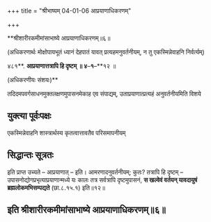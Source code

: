 +++
title = "श्रीभाष्यम् 04-01-06 आप्रयाणाधिकरणम्"

+++
<div claऽऽ="elementor-widget-container">

**श्रीशारीरकमीमांसाभाष्ये आप्रयाणाधिकरणम्॥६॥

(अधिकरणार्थः मोक्षोपायभूतं ध्यानं देहपातं यावत् प्रत्यहमनुवर्तनीयम्, न तु एकस्मिन्नेवाहनि निर्वर्त्यम्)

४८१**. **आप्रयाणात्तत्रापि हि दृष्टम् ॥ ४**–**१**–**१२ ॥

(अधिकरणीयः संशयः)**

तदिदमपवर्गसाधनमुक्तलक्षणमुपासनमेकाह एव संपाद्यम्, उताप्रयाणात्प्रत्यहं अनुवर्तनीयमिति विशये

## युक्त्या पूर्वःपक्षः

एकस्मिन्नेवाहनि शास्त्रार्थस्य कृतत्वात्तावतैव परिसमापनीयम्

## सिद्धान्तः सूत्रतः

इति प्राप्त उच्यते – आप्रयाणात् – इति। आमरणादनुवर्तनीयम्; कुतः? तत्रापि हि दृष्टम् – उपासनोद्योगप्रभृत्याप्रयाणान्मध्ये यः कालः तत्र सर्वत्रापि दृष्टमुपासनं, **स खल्वेवं वर्तयन् यावदायुषं ब्रह्मलोकमभिसम्पद्यते** (छा.८.१५.१) इति॥१२॥

## इति श्रीशारीरकमीमांसाभाष्ये आप्रयाणाधिकरणम्॥६॥

</div>
